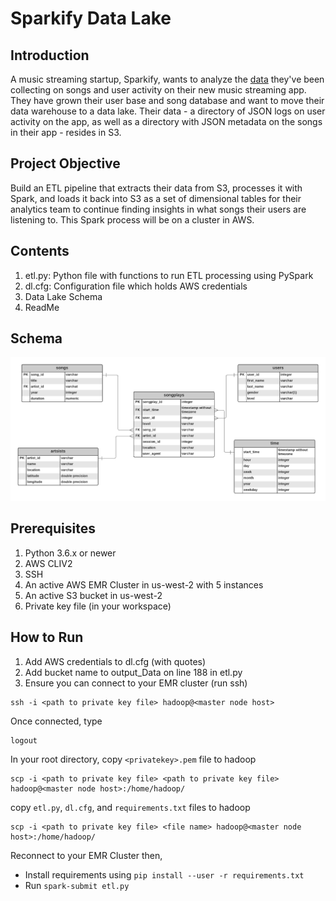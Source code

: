 # Sparkify Data Lake
## Introduction
A music streaming startup, Sparkify, wants to analyze the [data](http://millionsongdataset.com/) they've been collecting on songs and user activity on their new music streaming app. They have grown their user base and song database and want to move their data warehouse to a data lake. Their data - a directory of JSON logs on user activity on the app, as well as a directory with JSON metadata on the songs in their app - resides in S3.
## Project Objective
Build an ETL pipeline that extracts their data from S3, processes it with Spark, and loads it back into S3 as a set of dimensional tables for their analytics team to continue finding insights in what songs their users are listening to. This Spark process will be on a cluster in AWS.
## Contents
1. etl.py: Python file with functions to run ETL processing using PySpark
2. dl.cfg: Configuration file which holds AWS credentials
3. Data Lake Schema 
4. ReadMe
## Schema
![ERD](Sparkify_ERD.png)
## Prerequisites
1. Python 3.6.x or newer
2. AWS CLIV2
3. SSH
4. An active AWS EMR Cluster in us-west-2 with 5 instances
5. An active S3 bucket in us-west-2
6. Private key file (in your workspace)
## How to Run
1. Add AWS credentials to dl.cfg (with quotes)
2. Add bucket name to output_Data on line 188 in etl.py
3. Ensure you can connect to your EMR cluster (run ssh)
```
ssh -i <path to private key file> hadoop@<master node host>
```
Once connected, type 
```
logout
```
In your root directory, 
copy `<privatekey>.pem` file to hadoop
```
scp -i <path to private key file> <path to private key file> hadoop@<master node host>:/home/hadoop/
```
copy `etl.py`, `dl.cfg`, and `requirements.txt` files to hadoop
```
scp -i <path to private key file> <file name> hadoop@<master node host>:/home/hadoop/
```
Reconnect to your EMR Cluster then,
* Install requirements using `pip install --user -r requirements.txt`
* Run `spark-submit etl.py`
